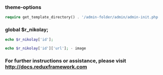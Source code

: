 ### theme-options
```php
require get_template_directory() . '/admin-folder/admin/admin-init.php';
```

### global $r_nikolay;
```php
echo $r_nikolay['id'];

echo $r_nikolay['id']['url']; - image
```



### For further instructions or assistance, please visit http://docs.reduxframework.com
